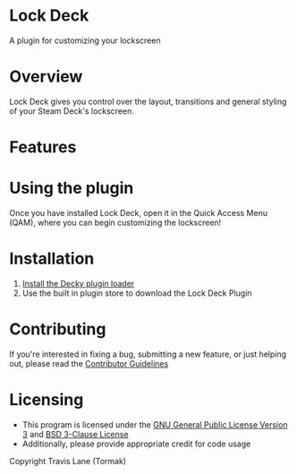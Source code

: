 # Lock Deck

A plugin for customizing your lockscreen

<!-- ![Main View](./assets/thumbnail.png) -->


# Overview

Lock Deck gives you control over the layout, transitions and general styling of your Steam Deck's lockscreen.


# Features

<!-- TODO -->


# Using the plugin

Once you have installed Lock Deck, open it in the Quick Access Menu (QAM), where you can begin customizing the lockscreen!


# Installation
1. [Install the Decky plugin loader](https://github.com/SteamDeckHomebrew/decky-loader#installation)
2. Use the built in plugin store to download the Lock Deck Plugin


# Contributing

If you're interested in fixing a bug, submitting a new feature, or just helping out, please read the [Contributor Guidelines](./Contributing.md)


# Licensing
 - This program is licensed under the [GNU General Public License Version 3](https://www.gnu.org/licenses/#GPL) and [BSD 3-Clause License](https://opensource.org/license/bsd-3-clause/) <br/>
 - Additionally, please provide appropriate credit for code usage

Copyright Travis Lane (Tormak)
